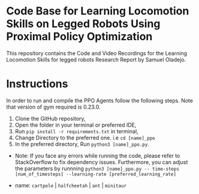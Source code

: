 # Code Base for Learning Locomotion Skills on Legged Robots Using Proximal Policy Optimization
This repository contains the Code and Video Recordings for the Learning Locomotion Skills for legged robots Research Report by Samuel Oladejo.

# Instructions

In order to run and compile the PPO Agents follow the following steps. Note that version of gym required is 0.23.0.

1) Clone the GitHub repository,
2) Open the folder in your terminal or preferred IDE,
3) Run ```pip install -r requirements.txt``` in terminal,
4) Change Directory to the preferred one. i.e ```cd [name]_ppo```
4) In the preferred directory, Run ```python3 [name]_ppo.py```.

- Note: If you face any errors while running the code, please refer to StackOverflow to fix dependency issues. Furthermore, you can adjust the parameters by runnning ```python3 [name]_ppo.py -- time-steps [num_of_timesteps] --learning-rate [preferred_learning_rate]``` 

- name: ```cartpole``` | ```halfcheetah``` | ```ant``` | ```minitaur``` 
